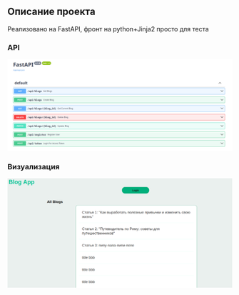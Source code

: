 ## Описание проекта
Реализовано на FastAPI, фронт на python+Jinja2 просто для теста

### API
![](/pictures_for_desc/Снимок%20экрана_20241111_150931.png)

### Визуализация
![Image](/pictures_for_desc/Снимок%20экрана_20241111_150820.png)